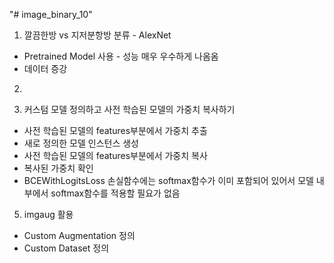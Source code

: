 "# image_binary_10" 
1. 깔끔한방 vs 지저분항방 분류 - AlexNet
- Pretrained Model 사용 - 성능 매우 우수하게 나옴옴
- 데이터 증강
2. 




4. 커스텀 모델 정의하고 사전 학습된 모델의 가중치 복사하기
- 사전 학습된 모델의 features부분에서 가중치 추출
- 새로 정의한 모델 인스턴스 생성
- 사전 학습된 모델의 features부분에서 가중치 복사
- 복사된 가중치 확인
- BCEWithLogitsLoss 손실함수에는 softmax함수가 이미 포함되어 있어서 모델 내부에서 softmax함수를 적용할 필요가 없음

5. imgaug 활용
- Custom Augmentation 정의
- Custom Dataset 정의


